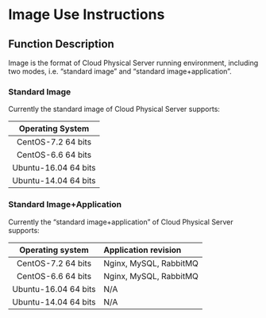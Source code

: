 # Image Use Instructions

## Function Description

Image is the format of Cloud Physical Server running environment, including two modes, i.e. “standard image” and “standard image+application”.

### Standard Image
Currently the standard image of Cloud Physical Server supports:

|Operating System|
|:--:|
|CentOS-7.2  64 bits|
|CentOS-6.6 64 bits|
|Ubuntu-16.04 64 bits|
|Ubuntu-14.04 64 bits|

### Standard Image+Application
Currently the “standard image+application” of Cloud Physical Server supports:

|Operating system|Application revision|
|:--:|:--|
|CentOS-7.2  64 bits|Nginx, MySQL, RabbitMQ|
|CentOS-6.6 64 bits|Nginx, MySQL, RabbitMQ|
|Ubuntu-16.04 64 bits|N/A|
|Ubuntu-14.04 64 bits|N/A|
